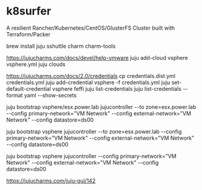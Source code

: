 # k8surfer
A resilient Rancher/Kubernetes/CentOS/GlusterFS Cluster built with Terraform/Packer

brew install juju sshuttle charm charm-tools

https://jujucharms.com/docs/devel/help-vmware
juju add-cloud vsphere vsphere.yml
juju clouds

https://jujucharms.com/docs/2.0/credentials
cp credentials.dist.yml credentials.yml
juju add-credential vsphere -f credentials.yml
juju set-default-credential vsphere feffi
juju list-credentials
juju list-credentials --format yaml --show-secrets

juju bootstrap vsphere/esx.power.lab jujucontroller --to zone=esx.power.lab --config primary-network="VM Network" --config external-network="VM Network" --config datastore=ds00

juju bootstrap vsphere jujucontroller --to zone=esx.power.lab --config primary-network="VM Network" --config external-network="VM Network" --config datastore=ds00

juju bootstrap vsphere jujucontroller --config primary-network="VM Network" --config external-network="VM Network" --config datastore=ds00

https://jujucharms.com/juju-gui/142
